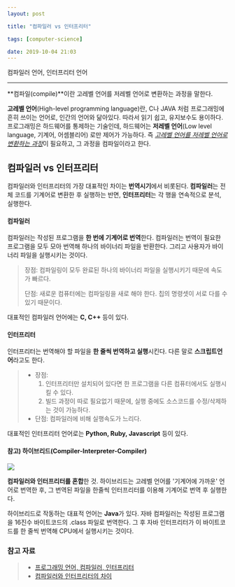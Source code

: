 ```yaml
---
layout: post

title: "컴파일러 vs 인터프리터"

tags: [computer-science]

date: 2019-10-04 21:03
---
```


컴파일러 언어, 인터프리터 언어

---

**컴파일(compile)**이란 고레벨 언어를 저레벨 언어로 변환하는 과정을 말한다.

**고레벨 언어**(High-level programming language)란, C나 JAVA 처럼 프로그래밍에 흔히 쓰이는 언어로, 인간의 언어와 닮아있다. 따라서 읽기 쉽고, 유지보수도 용이하다. 프로그래밍은 하드웨어를 통제하는 기술인데, 하드웨어는 **저레벨 언어**(Low level language, 기계어, 어셈블리어) 로만 제어가 가능하다. 즉 <u>_고레벨 언어를 저레벨 언어로 변환하는 과정_</u>이 필요하고, 그 과정을 컴파일이라고 한다.

## 컴파일러 vs 인터프리터

컴파일러와 인터프리터의 가장 대표적인 차이는 **번역시기**에서 비롯된다. **컴파일러**는 전체 코드를 기계어로 변환한 후 실행하는 반면, **인터프리터**는 각 행을 연속적으로 분석, 실행한다.

#### 컴파일러

컴파일러는 작성된 프로그램을 **한 번에 기계어로 번역**한다. 컴파일러는 번역이 필요한 프로그램을 모두 모아 번역해 하나의 바이너리 파일을 반환한다. 그리고 사용자가 바이너리 파일을 실행시키는 것이다.

> 장점: 컴파일링이 모두 완료된 하나의 바이너리 파일을 실행시키기 때문에 속도가 빠르다.
>
> 단점: 새로운 컴퓨터에는 컴파일링을 새로 해야 한다. 칩의 명령셋이 서로 다를 수 있기 때문이다.

대표적인 컴파일러 언어에는 **C, C++** 등이 있다.

#### 인터프리터

인터프리터는 번역해야 할 파일을 **한 줄씩 번역하고 실행**시킨다. 다른 말로 **스크립트언어**라고도 한다.

> - 장점:
>   1. 인터프리터만 설치되어 있다면 한 프로그램을 다른 컴퓨터에서도 실행시킬 수 있다.
>   2. 빌드 과정이 따로 필요없기 때문에, 실행 중에도 소스코드를 수정/삭제하는 것이 가능하다.
> - 단점: 컴파일러에 비해 실행속도가 느리다.

대표적인 인터프리터 언어로는 **Python, Ruby, Javascript** 등이 있다.

#### 참고) 하이브리드(Compiler-Interpreter-Compiler)

![](https://t1.daumcdn.net/cfile/tistory/9980113F5C764B4124)

**컴파일러와 인터프리터를 혼합**한 것. 하이브리드는 고레벨 언어를 '기계어에 가까운' 언어로 번역한 후, 그 번역된 파일을 한줄씩 인터프리터를 이용해 기계어로 번역 후 실행한다.

하이브리드로 작동하는 대표적 언어는 **Java**가 있다. 자바 컴파일러는 작성된 프로그램을 16진수 바이트코드의 .class 파일로 번역한다. 그 후 자바 인터프리터가 이 바이트코드를 한 줄씩 번역해 CPU에서 실행시키는 것이다.

### 참고 자료

> - [프로그래밍 언어, 컴파일러, 인터프리터](https://imasoftwareengineer.tistory.com/43)
> - [컴파일러와 인터프리터의 차이](https://m.blog.naver.com/ehcibear314/221228200531)
